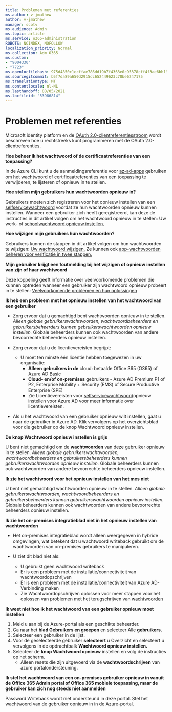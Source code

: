 ```yaml
---
title: Problemen met referenties
ms.author: v-jmathew
author: v-jmathew
manager: scotv
ms.audience: Admin
ms.topic: article
ms.service: o365-administration
ROBOTS: NOINDEX, NOFOLLOW
localization_priority: Normal
ms.collection: Adm_O365
ms.custom:
- "9004330"
- "7723"
ms.openlocfilehash: 975d4850c1ecffae786dd19b7f4363e0c95378cff4f3ae6bb1968af33ef810b0
ms.sourcegitcommit: b5f7da89a650d2915dc652449623c78be6247175
ms.translationtype: MT
ms.contentlocale: nl-NL
ms.lasthandoff: 08/05/2021
ms.locfileid: "53986814"
---
```

# <a name="issues-with-credentials"></a>Problemen met referenties

Microsoft identity platform en de [OAuth 2.0-clientreferentiesstroom](https://docs.microsoft.com/azure/active-directory/develop/v2-oauth2-client-creds-grant-flow) wordt beschreven hoe u rechtstreeks kunt programmeren met de OAuth 2.0-clientreferenties.

**Hoe beheer ik het wachtwoord of de certificaatreferenties van een toepassing?**

In de Azure CLI kunt u de aanmeldingsreferentie voor [az-ad-apps](https://docs.microsoft.com/cli/azure/ad/app/credential) gebruiken om het wachtwoord of certificaatreferenties van een toepassing te verwijderen, te lijsteren of opnieuw in te stellen.

**Hoe stellen mijn gebruikers hun wachtwoorden opnieuw in?**

Gebruikers moeten zich registreren voor het opnieuw instellen van een [selfservicewachtwoord](https://docs.microsoft.com/azure/active-directory/user-help/active-directory-passwords-reset-register) voordat ze hun wachtwoorden opnieuw kunnen instellen. Wanneer een gebruiker zich heeft geregistreerd, kan deze de instructies in dit artikel volgen om het wachtwoord opnieuw in te stellen: Uw werk- of [schoolwachtwoord opnieuw instellen.](https://docs.microsoft.com/azure/active-directory/user-help/user-help-reset-password#how-to-reset-or-unlock-your-password-for-a-work-or-school-account)

**Hoe wijzigen mijn gebruikers hun wachtwoorden?**

Gebruikers kunnen de stappen in dit artikel volgen om hun wachtwoorden te wijzigen: [Uw wachtwoord wijzigen.](https://docs.microsoft.com/azure/active-directory/user-help/user-help-reset-password#how-to-change-your-password)
Ze kunnen ook [app-wachtwoorden beheren voor verificatie in twee stappen.](https://docs.microsoft.com/azure/active-directory/user-help/multi-factor-authentication-end-user-app-passwords)

**Mijn gebruiker krijgt een foutmelding bij het wijzigen of opnieuw instellen van zijn of haar wachtwoord**

Deze koppeling geeft informatie over veelvoorkomende problemen die kunnen optreden wanneer een gebruiker zijn wachtwoord opnieuw probeert in te stellen: [Veelvoorkomende problemen en hun oplossingen](https://docs.microsoft.com/azure/active-directory/user-help/user-help-reset-password#common-problems-and-their-solutions)

**Ik heb een probleem met het opnieuw instellen van het wachtwoord van een gebruiker**

- Zorg ervoor dat u gemachtigd bent wachtwoorden opnieuw in te stellen. *Alleen globale gebruikerswachtwoorden, wachtwoordbeheerders en gebruikersbeheerders kunnen gebruikerswachtwoorden opnieuw instellen.* Globale beheerders kunnen ook wachtwoorden van andere bevoorrechte beheerders opnieuw instellen.

- Zorg ervoor dat u de licentievereisten begrijpt:

  - U moet ten minste één licentie hebben toegewezen in uw organisatie:
    - **Alleen gebruikers in de** cloud: betaalde Office 365 (O365) of Azure AD Basic
    - **Cloud- en/of on-premises** gebruikers - Azure AD Premium P1 of P2, Enterprise Mobility + Security (EMS) of Secure Productive Enterprise (SPE)
    - Zie Licentievereisten voor [selfservicewachtwoord](https://docs.microsoft.com/azure/active-directory/active-directory-passwords-licensing)opnieuw instellen voor Azure AD voor meer informatie over licentievereisten.
- Als u het wachtwoord van een gebruiker opnieuw wilt instellen, gaat u naar de gebruiker in Azure AD. Klik vervolgens op het overzichtsblad voor die gebruiker op de knop Wachtwoord opnieuw instellen.

**De knop Wachtwoord opnieuw instellen is grijs**

U bent niet gemachtigd om de **wachtwoorden** van deze gebruiker opnieuw in te stellen. *Alleen globale gebruikerswachtwoorden, wachtwoordbeheerders en gebruikersbeheerders kunnen gebruikerswachtwoorden opnieuw instellen.* Globale beheerders kunnen ook wachtwoorden van andere bevoorrechte beheerders opnieuw instellen.

**Ik zie het wachtwoord voor het opnieuw instellen van het mes niet**

U bent niet gemachtigd wachtwoorden opnieuw in te stellen. *Alleen globale gebruikerswachtwoorden, wachtwoordbeheerders en gebruikersbeheerders kunnen gebruikerswachtwoorden opnieuw instellen.* Globale beheerders kunnen ook wachtwoorden van andere bevoorrechte beheerders opnieuw instellen.

**Ik zie het on-premises integratieblad niet in het opnieuw instellen van wachtwoorden**

- Het on-premises integratieblad wordt alleen weergegeven in hybride omgevingen, wat betekent dat u wachtwoord writeback gebruikt om de wachtwoorden van on-premises gebruikers te manipuleren.

- U ziet dit blad niet als:

  - U gebruikt geen wachtwoord writeback
  - Er is een probleem met de installatie/connectiviteit van wachtwoordopschrijven
  - Er is een probleem met de installatie/connectiviteit van Azure AD-Verbinding maken
  - Zie Wachtwoordopschrijven oplossen voor meer stappen voor het oplossen van problemen met het terugschrijven van [wachtwoorden](https://docs.microsoft.com/azure/active-directory/authentication/troubleshoot-sspr-writeback)

**Ik weet niet hoe ik het wachtwoord van een gebruiker opnieuw moet instellen**

1. Meld u aan bij de Azure-portal als een geschikte beheerder.
2. Ga naar het **blad Gebruikers en groepen** en selecteer Alle **gebruikers.**
3. Selecteer een gebruiker in de lijst.
4. Voor de geselecteerde gebruiker **selecteert** u Overzicht en selecteert u vervolgens in de opdrachtbalk **Wachtwoord opnieuw instellen.**
5. Selecteer de **knop Wachtwoord opnieuw** instellen en volg de instructies op het scherm.
    - Alleen resets die zijn uitgevoerd via de **wachtwoordschrijven** van azure portalondersteuning.

**Ik stel het wachtwoord van een on-premises gebruiker opnieuw in vanuit de Office 365 Admin portal of Office 365 mobiele toepassing, maar de gebruiker kan zich nog steeds niet aanmelden**

Password Writeback wordt niet ondersteund in deze portal. Stel het wachtwoord van de gebruiker opnieuw in in de Azure-portal.
